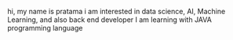 hi, my name is pratama
i am interested in data science, AI, Machine Learning, and also back end developer
I am learning with JAVA programming language
